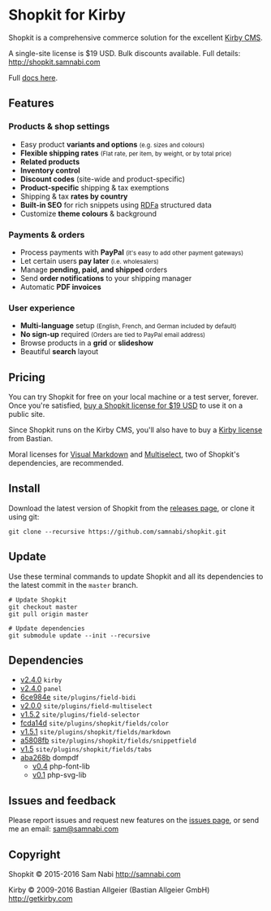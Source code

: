 # Shopkit for Kirby

Shopkit is a comprehensive commerce solution for the excellent [Kirby CMS](http://getkirby.com).

A single-site license is $19 USD. Bulk discounts available. Full details: <http://shopkit.samnabi.com>

Full [docs here](http://shopkit.samnabi.com/docs).

## Features

### Products & shop settings

- Easy product <strong>variants and options</strong> <small>(e.g. sizes and colours)</small>
- <strong>Flexible shipping rates</strong> <small>(Flat rate, per item, by weight, or by total price)</small>
- <strong>Related products</strong>
- <strong>Inventory control</strong>
- <strong>Discount codes</strong> (site-wide and product-specific)
- <strong>Product-specific</strong> shipping & tax exemptions
- Shipping & tax <strong>rates by country</strong>
- <strong>Built-in SEO</strong> for rich snippets using <a href="https://schema.org/Product">RDFa</a> structured data
- Customize <strong>theme colours</strong> & background

### Payments & orders

- Process payments with <strong>PayPal</strong> <small>(it's easy to add other payment gateways)</small>
- Let certain users <strong>pay later</strong> <small>(i.e. wholesalers)</small>
- Manage <strong>pending, paid, and shipped</strong> orders
- Send <strong>order notifications</strong> to your shipping manager
- Automatic <strong>PDF invoices</strong>

### User experience

- <strong>Multi-language</strong> setup <small>(English, French, and German included by default)</small>
- <strong>No sign-up</strong> required <small>(Orders are tied to PayPal email address)</small>
- Browse products in a <strong>grid</strong> or <strong>slideshow</strong>
- Beautiful <strong>search</strong> layout

## Pricing

You can try Shopkit for free on your local machine or a test server, forever. Once you're satisfied, [buy a Shopkit license for $19 USD](http://shopkit.samnabi.com) to use it on a public site.

Since Shopkit runs on the Kirby CMS, you'll also have to buy a [Kirby license](http://getkirby.com/license) from Bastian.

Moral licenses for [Visual Markdown](https://gumroad.com/l/visualmarkdown) and [Multiselect](https://gumroad.com/l/kirby-multiselect), two of Shopkit's dependencies, are recommended.

## Install

Download the latest version of Shopkit from the [releases page](https://github.com/samnabi/shopkit/releases), or clone it using git:

    git clone --recursive https://github.com/samnabi/shopkit.git

## Update

Use these terminal commands to update Shopkit and all its dependencies to the latest commit in the `master` branch.
    
    # Update Shopkit
    git checkout master
    git pull origin master

    # Update dependencies
    git submodule update --init --recursive

## Dependencies

- [v2.4.0](https://github.com/getkirby/kirby/tree/2.4.0) `kirby`
- [v2.4.0](https://github.com/getkirby/panel/tree/2.4.0) `panel`
- [6ce984e](https://github.com/samnabi/field-bidi/tree/6ce984e85afa191d60fb3d7a18218571f7501731) `site/plugins/field-bidi`
- [v2.0.0](https://github.com/distantnative/field-multiselect/tree/2.0.0) `site/plugins/field-multiselect`
- [v1.5.2](https://github.com/storypioneers/kirby-selector/tree/v1.5.2) `site/plugins/field-selector`
- [fcda14d](https://github.com/ian-cox/Kirby-Color-Picker/tree/fcda14d1ae655870590775a744543a6e40a06ce2) `site/plugins/shopkit/fields/color`
- [v1.5.1](https://github.com/JonasDoebertin/kirby-visual-markdown/tree/1.5.1) `site/plugins/shopkit/fields/markdown`
- [a5808fb](https://github.com/samnabi/kirby-snippetfield/tree/a5808fb2173a54b81d22c02618856ad408604cfa) `site/plugins/shopkit/fields/snippetfield`
- [v1.5](https://github.com/afbora/Kirby-Tabs-Field/tree/ea43fc1452c527f837cc4c19332dc319439c72d6) `site/plugins/shopkit/fields/tabs`
- [aba268b](https://github.com/samnabi/dompdf/tree/aba268bdebc6e50383fd6758778a4d77ca810c85) dompdf
    - [v0.4](https://github.com/PhenX/php-font-lib/tree/v0.4) php-font-lib
    - [v0.1](https://github.com/PhenX/php-svg-lib/tree/v0.1) php-svg-lib

## Issues and feedback

Please report issues and request new features on the [issues page](https://github.com/samnabi/shopkit/issues), or send me an email: <sam@samnabi.com>

## Copyright

Shopkit © 2015-2016 Sam Nabi <http://samnabi.com>

Kirby © 2009-2016 Bastian Allgeier (Bastian Allgeier GmbH) <http://getkirby.com>